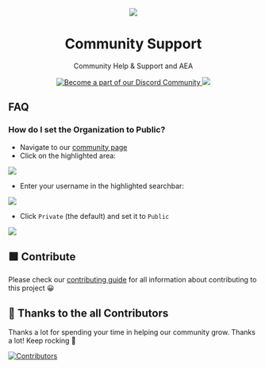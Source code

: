 <div align="center">
  <img src="https://media.discordapp.net/attachments/918132403225129050/918142046282330122/lwcbanner.png?width=927&height=409">
  <h1>Community Support</h1>
  <p>Community Help & Support and AEA</p>
  <p>
    <a href="https://dsc.gg/learnwithcommunity">
      <img alt="Become a part of our Discord Community" src="https://img.shields.io/discord/851449008877469697?style=flat-square&colorB=5865F2">
    </a>
    <a href="https://github.com/LearnWithCommunity/support/issues/new?assignees=&labels=invite+me+to+the+organisation&template=invitation.yml&title=Invite+me+to+the+GitHub+Community+Organization">
      <img src="https://img.shields.io/badge/Join%20us-on%20our%20GitHub%20organization-brightgreen?style=flat-square">
    </a>
  </p>
</div>

## FAQ

### How do I set the Organization to Public?

- Navigate to our [community page](https://github.com/LearnWithCommunity)
- Click on the highlighted area:

![](https://user-images.githubusercontent.com/91655303/144694971-52b9ecc8-444e-4133-a74c-fc76d7b64692.png)

- Enter your username in the highlighted searchbar:

![](https://user-images.githubusercontent.com/91655303/144694991-e39efb23-3a8d-42a1-8493-9147428fdb9d.png)

- Click `Private` (the default) and set it to `Public`

![](https://user-images.githubusercontent.com/91655303/144695000-d7c875be-93d6-4265-8a53-350ba6028b2f.png)

## 🟩 Contribute

Please check our [contributing guide](https://github.com/LearnWithCommunity/support/blob/main/CONTRIBUTING.md) for all information about contributing to this project 😀

## 💪 Thanks to the all Contributors

Thanks a lot for spending your time in helping our community grow. Thanks a lot! Keep rocking 🍻

[![Contributors](https://contrib.rocks/image?repo=LearnWithCommunity/support)](https://github.com/LearnWithCommunity/support/graphs/contributors)
